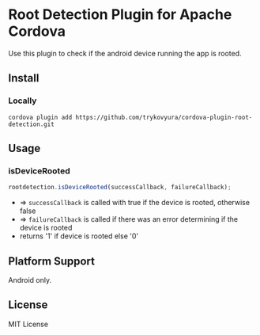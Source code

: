 # Root Detection Plugin for Apache Cordova

Use this plugin to check if the android device running the app is rooted.


## Install

### Locally

```
cordova plugin add https://github.com/trykovyura/cordova-plugin-root-detection.git
```

## Usage

### isDeviceRooted

```js
rootdetection.isDeviceRooted(successCallback, failureCallback);
```

- => `successCallback` is called with true if the device is rooted, otherwise false
- => `failureCallback` is called if there was an error determining if the device is rooted
- returns '1' if device is rooted else '0'

## Platform Support

Android only.

## License

MIT License